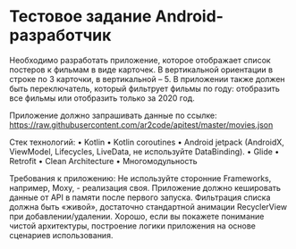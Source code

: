 # Тестовое задание Android-разработчик

Необходимо разработать приложение, которое отображает список постеров к фильмам в виде карточек. В вертикальной ориентации в строке по 3 карточки, в вертикальной – 5. В приложении также должен быть переключатель, который фильтрует фильмы по году: отобразить все фильмы или отобразить только за 2020 год. 

Приложение должно запрашивать данные по ссылке:
https://raw.githubusercontent.com/ar2code/apitest/master/movies.json

Стек технологий:
•	Kotlin
•	Kotlin coroutines
•	Android jetpack (AndroidX, ViewModel, Lifecycles, LiveData, не используйте DataBinding).
•	Glide
•	Retrofit
•	Clean Architecture
•	Многомодульность

Требования к приложению: 
Не используйте сторонние Frameworks, например, Moxy, - реализация своя. Приложение должно кешировать данные от API в памяти после первого запуска. Фильтрация списка должна быть «живой», достаточно стандартной анимации RecyclerView при добавлении/удалении. Хорошо, если вы покажете понимание чистой архитектуры, построение логики приложения на основе сценариев использования.
